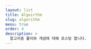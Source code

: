 ```yaml
---
layout: list
title: Algoirthm
slug: algorithm
menu: true
order: 4
description: > 
  알고리즘 풀이와 개념에 대해 포스팅 합니다.
---
```

